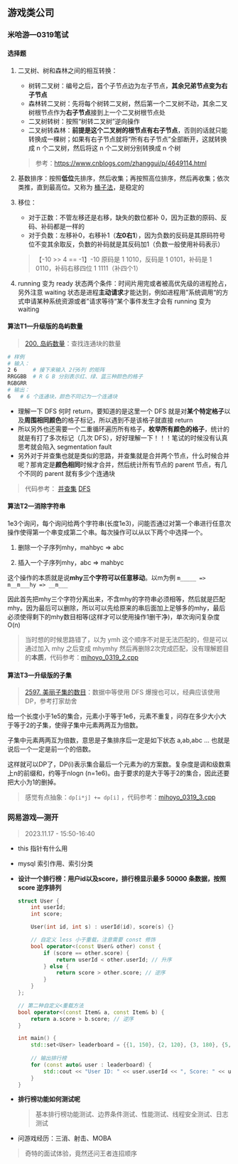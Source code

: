 ## 游戏类公司

### 米哈游—0319笔试

#### 选择题

1. 二叉树、树和森林之间的相互转换：

   - 树转二叉树：编号之后，首个子节点边为左子节点，**其余兄弟节点变为右子节点**
   - 森林转二叉树：先将每个树转二叉树，然后第一个二叉树不动，其余二叉树根节点作为**右子节点**接到上一个二叉树根节点处
   - 二叉树转树：按照“树转二叉树”逆向操作
   - 二叉树转森林：**前提是这个二叉树的根节点有右子节点**，否则的话就只能转换成一棵树；如果有右子节点就将“所有右子节点”全部断开，这就转换成 n 个二叉树，然后将这 n 个二叉树分别转换成 n 个树
   
   > 参考：https://www.cnblogs.com/zhanggui/p/4649114.html

2. 基数排序：按照**低位**先排序，然后收集；再按照高位排序，然后再收集；依次类推，直到最高位。又称为 [桶子法](https://zq99299.github.io/dsalg-tutorial/dsalg-java-hsp/07/09.html)，是稳定的

3. 移位：

   - 对于正数：不管左移还是右移，缺失的数位都补 0，因为正数的原码、反码、补码都是一样的
   - 对于负数：左移补0，右移补1（**左0右1**），因为负数的反码是其原码符号位不变其余取反，负数的补码就是其反码加1（负数一般使用补码表示）

   > 【-10 >> 4 == -1】-10 原码是 1 1010，反码是 1 0101，补码是 1 0110，补码右移四位 1 1111（补四个1）

4. running 变为 ready 状态两个条件：时间片用完或者被高优先级的进程抢占，另外注意 waiting 状态是进程**主动请求**才能达到，例如进程用”系统调用“的方式申请某种系统资源或者”请求等待“某个事件发生才会有 running 变为 waiting



#### 算法T1—升级版的岛屿数量

> [200. 岛屿数量](https://leetcode.cn/problems/number-of-islands/)：查找连通块的数量

```bash
# 样例
# 输入：
2 6 	# 接下来输入 2行6列 的矩阵
RRGGBB	# R G B 分别表示红、绿、蓝三种颜色的格子
RGBGRR
# 输出：
6	# 6 个连通块，颜色不同记为一个连通块
```

- 理解一下 DFS 何时 return，要知道的是这里一个 DFS 就是对**某个特定格子**以及**周围相同颜色**的格子标记，所以遇到不是该格子就直接 return
- 所以另外也还需要一个二重循环遍历所有格子，**枚举所有颜色的格子**，统计的就是有打了多次标记（几次 DFS），好好理解一下！！！笔试的时候没有认真思考就会陷入 segmentation fault
- 另外对于并查集也就是类似的思路，并查集就是合并两个节点，什么时候合并呢？那肯定是**颜色相同**时候才合并，然后统计所有节点的 parent 节点，有几个不同的 parent 就有多少个连通块

> 代码参考： [并查集](code/mihoyo_0319_1_uf.cpp)  [DFS](code/mihoyo_0319_1_dfs.cpp)



#### 算法T2—消除字符串

1e3个询问，每个询问给两个字符串(长度1e3)，问能否通过对第一个串进行任意次操作使得第一个串变成第二个串。每次操作可以从以下两个中选择一个。

1. 删除一个子序列mhy，mahbyc => abc

2. 插入一个子序列mhy，abc => mahbyc

这个操作的本质就是说**mhy三个字符可以任意移动**。以m为例 `m_____ => m__m___hy => __m___`

因此首先把mhy三个字符分离出来，不含mhy的字符串必须相等，然后就是匹配mhy。因为最后可以删除，所以可以先给原来的串后面加上足够多的mhy，最后必须使得剩下的mhy数目相等(这样才可以使用操作1删干净)，单次询问复杂度 O(n)

> 当时想的时候思路错了，以为 ymh 这个顺序不对是无法匹配的，但是可以通过加入 mhy 之后变成 mhymhy 然后再删除2次完成匹配，没有理解题目的**本质**，代码参考：[mihoyo_0319_2.cpp](code/mihoyo_0319_2.cpp)



#### 算法T3—升级版的子集

> [2597. 美丽子集的数目](https://leetcode.cn/problems/the-number-of-beautiful-subsets/)：数据中等使用 DFS 爆搜也可以，经典应该使用 DP，参考打家劫舍

给一个长度小于1e5的集合，元素小于等于1e6，元素不重复，问存在多少大小大于等于2的子集，使得子集中元素两两互为倍数。

子集中元素两两互为倍数，意思是子集排序后一定是如下状态 a,ab,abc ... 也就是说后一个一定是前一个的倍数。

这样就可以DP了，DP(i)表示集合最后一个元素为i的方案数。复杂度是调和级数乘上n的前缀和，约等于nlogn (n=1e6)。由于要求的是大于等于2的集合，因此还要把大小为1的删掉。

> 感觉有点抽象：`dp[i*j] += dp[i]` ，代码参考：[mihoyo_0319_3.cpp](code/mihoyo_0319_3.cpp)



### 网易游戏—测开

> 2023.11.17 - 15:50-16:40

- this 指针有什么用

- mysql 索引作用、索引分类

- **设计一个排行榜：用户id以及score，排行榜显示最多 50000 条数据，按照 score 逆序排列**

  ```cpp
  struct User {
      int userId;
      int score;
  
      User(int id, int s) : userId(id), score(s) {}
  
      // 自定义 less 小于重载，注意需要 const 修饰
      bool operator<(const User& other) const {
          if (score == other.score) {
              return userId < other.userId; // 升序
          } else {
              return score > other.score; // 逆序
          }
      }
  };
  
  // 第二种自定义<重载方法
  bool operator<(const Item& a, const Item& b) {
      return a.score > b.score; // 逆序
  }
  
  int main() {
      std::set<User> leaderboard = {{1, 150}, {2, 120}, {3, 180}, {5, 120}, /*...*/};
      
      // 输出排行榜
      for (const auto& user : leaderboard) {
          std::cout << "User ID: " << user.userId << ", Score: " << user.score << std::endl;
      }
  }
  ```

- **排行榜功能如何测试呢**

  > 基本排行榜功能测试、边界条件测试、性能测试、线程安全测试、日志测试

- 问游戏经历：三消、射击、MOBA

> 奇特的面试体验，竟然还问王者连招顺序
